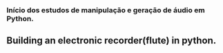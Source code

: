 ### Início dos estudos de manipulação e geração de áudio em Python.

## Building an electronic recorder(flute) in python.